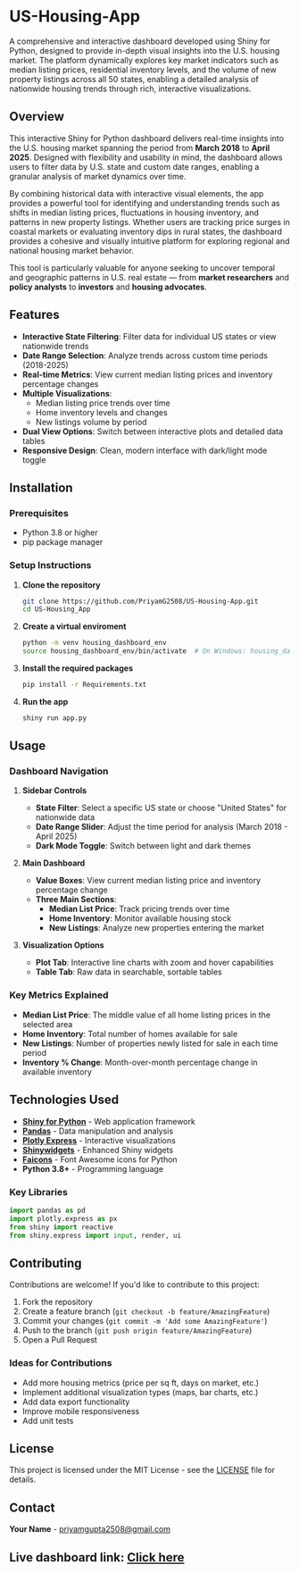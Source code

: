 # US-Housing-App 

A comprehensive and interactive dashboard developed using Shiny for Python, designed to provide in-depth visual insights into the U.S. housing market. The platform dynamically explores key market indicators such as median listing prices, residential inventory levels, and the volume of new property listings across all 50 states, enabling a detailed analysis of nationwide housing trends through rich, interactive visualizations.

## Overview 

This interactive Shiny for Python dashboard delivers real-time insights into the U.S. housing market spanning the period from **March 2018** to **April 2025**. Designed with flexibility and usability in mind, the dashboard allows users to filter data by U.S. state and custom date ranges, enabling a granular analysis of market dynamics over time.

By combining historical data with interactive visual elements, the app provides a powerful tool for identifying and understanding trends such as shifts in median listing prices, fluctuations in housing inventory, and patterns in new property listings. Whether users are tracking price surges in coastal markets or evaluating inventory dips in rural states, the dashboard provides a cohesive and visually intuitive platform for exploring regional and national housing market behavior.

This tool is particularly valuable for anyone seeking to uncover temporal and geographic patterns in U.S. real estate — from **market researchers** and **policy analysts** to **investors** and **housing advocates**.

## Features

- **Interactive State Filtering**: Filter data for individual US states or view nationwide trends
- **Date Range Selection**: Analyze trends across custom time periods (2018-2025)
- **Real-time Metrics**: View current median listing prices and inventory percentage changes
- **Multiple Visualizations**: 
  - Median listing price trends over time
  - Home inventory levels and changes
  - New listings volume by period
- **Dual View Options**: Switch between interactive plots and detailed data tables
- **Responsive Design**: Clean, modern interface with dark/light mode toggle

## Installation

### Prerequisites
- Python 3.8 or higher
- pip package manager

### Setup Instructions

1. **Clone the repository**
   ```bash
   git clone https://github.com/PriyamG2508/US-Housing-App.git
   cd US-Housing_App
2. **Create a virtual enviroment**
   ```bash
   python -m venv housing_dashboard_env
   source housing_dashboard_env/bin/activate  # On Windows: housing_dashboard_env\Scripts\activate
3. **Install the required packages**
   ```bash
   pip install -r Requirements.txt
4. **Run the app**
   ```bash
   shiny run app.py

## Usage

### Dashboard Navigation

1. **Sidebar Controls**
   - **State Filter**: Select a specific US state or choose "United States" for nationwide data
   - **Date Range Slider**: Adjust the time period for analysis (March 2018 - April 2025)
   - **Dark Mode Toggle**: Switch between light and dark themes

2. **Main Dashboard**
   - **Value Boxes**: View current median listing price and inventory percentage change
   - **Three Main Sections**:
     - **Median List Price**: Track pricing trends over time
     - **Home Inventory**: Monitor available housing stock
     - **New Listings**: Analyze new properties entering the market

3. **Visualization Options**
   - **Plot Tab**: Interactive line charts with zoom and hover capabilities
   - **Table Tab**: Raw data in searchable, sortable tables

### Key Metrics Explained

- **Median List Price**: The middle value of all home listing prices in the selected area
- **Home Inventory**: Total number of homes available for sale
- **New Listings**: Number of properties newly listed for sale in each time period
- **Inventory % Change**: Month-over-month percentage change in available inventory

## Technologies Used

- **[Shiny for Python](https://shiny.posit.co/py/)** - Web application framework
- **[Pandas](https://pandas.pydata.org/)** - Data manipulation and analysis
- **[Plotly Express](https://plotly.com/python/plotly-express/)** - Interactive visualizations
- **[Shinywidgets](https://github.com/posit-dev/py-shinywidgets)** - Enhanced Shiny widgets
- **[Faicons](https://github.com/posit-dev/py-faicons)** - Font Awesome icons for Python
- **Python 3.8+** - Programming language

### Key Libraries
```python
import pandas as pd
import plotly.express as px
from shiny import reactive
from shiny.express import input, render, ui
```
## Contributing

Contributions are welcome! If you'd like to contribute to this project:

1. Fork the repository
2. Create a feature branch (`git checkout -b feature/AmazingFeature`)
3. Commit your changes (`git commit -m 'Add some AmazingFeature'`)
4. Push to the branch (`git push origin feature/AmazingFeature`)
5. Open a Pull Request

### Ideas for Contributions
- Add more housing metrics (price per sq ft, days on market, etc.)
- Implement additional visualization types (maps, bar charts, etc.)
- Add data export functionality
- Improve mobile responsiveness
- Add unit tests

## License

This project is licensed under the MIT License - see the [LICENSE](LICENSE) file for details.

## Contact

**Your Name** - priyamgupta2508@gmail.com

Live dashboard link: [Click here](https://priyamguptashinyapp.shinyapps.io/us_housing_app/)
---
